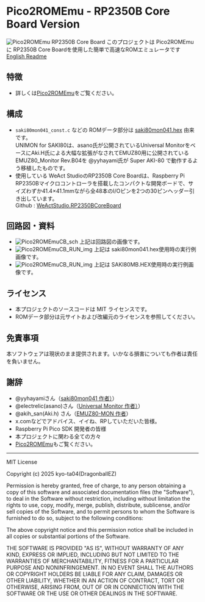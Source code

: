 # Pico2ROMEmu - RP2350B Core Board Version
<!-- ![Pico2ROMEmu RP2350B Core Board](./IMG/Pico2ROMEmuPCB_CoreBoard_img_1.jpg) -->
![Pico2ROMEmu RP2350B Core Board](./IMG/Pico2ROMEmuPCB_CoreBoard_img_2.jpg)
このプロジェクトは Pico2ROMEmuに RP2350B Core Boardを使用した簡単で高速なROMエミュレータです  
[English Readme](./README.en.md)

## 特徴
- 詳しくは[Pico2ROMEmu](https://github.com/kyo-ta04/Pico2ROMEmuBR)をご覧ください。

## 構成
- `saki80mon041_const.c` などの ROMデータ部分は [saki80mon041.hex](https://github.com/yyhayami/saki80mon041) 由来です。  
UNIMON for SAKI80は、asano氏が公開されているUniversal MonitorをベースにAki.H氏による大幅な拡張がなされてEMUZ80用に公開されているEMUZ80_Monitor Rev.B04を @yyhayami氏が Super AKI-80 で動作するよう移植したものです。
- 使用している WeAct StudioのRP2350B Core Boardは、Raspberry Pi RP2350Bマイクロコントローラを搭載したコンパクトな開発ボードで、サイズわずか41.4×41.1mmながら全48本のI/Oピンを2つの30ピンヘッダー引き出しています。  
Github : [WeActStudio.RP2350BCoreBoard](https://github.com/WeActStudio/WeActStudio.RP2350BCoreBoard)


## 回路図・資料
- ![Pico2ROMEmuCB_sch](./IMG/Pico2ROMEmuCB_sch_2.jpg)
上記は回路図の画像です。
- ![Pico2ROMEmuCB_RUN_img](./IMG/Pico2ROMEmuCB_RUN_img_2.jpg)
上記は saki80mon041.hex使用時の実行例画像です。
- ![Pico2ROMEmuCB_RUN_img](./IMG/Pico2ROMEmuCB_RUN_img_1.jpg)
上記は SAKI80MB.HEX使用時の実行例画像です。

## ライセンス
- 本プロジェクトのソースコードは MIT ライセンスです。
- ROMデータ部分は元サイトおよび改編元のライセンスを参照してください。

## 免責事項
本ソフトウェアは現状のまま提供されます。いかなる損害についても作者は責任を負いません。

## 謝辞
- @yyhayamiさん（[saki80mon041 作者）](https://github.com/yyhayami/saki80mon041)）
- @electrelic(asano)さん（[Universal Monitor 作者）](https://electrelic.com/electrelic/node/1317)）
- @akih_san(Aki.h) さん（[EMUZ80-MON 作者](https://github.com/akih-san/EMUZ80-MON)）
- x.comなどでアドバイス、イイね、RPしていただいた皆様。
- Raspberry Pi Pico SDK 開発者の皆様
- 本プロジェクトに関わる全ての方々
- [Pico2ROMEmu](https://github.com/kyo-ta04/Pico2ROMEmuBR)もご覧ください。

---

MIT License

Copyright (c) 2025 kyo-ta04(DragonballEZ)

Permission is hereby granted, free of charge, to any person obtaining a copy
of this software and associated documentation files (the "Software"), to deal
in the Software without restriction, including without limitation the rights
to use, copy, modify, merge, publish, distribute, sublicense, and/or sell
copies of the Software, and to permit persons to whom the Software is
furnished to do so, subject to the following conditions:

The above copyright notice and this permission notice shall be included in all
copies or substantial portions of the Software.

THE SOFTWARE IS PROVIDED "AS IS", WITHOUT WARRANTY OF ANY KIND, EXPRESS OR
IMPLIED, INCLUDING BUT NOT LIMITED TO THE WARRANTIES OF MERCHANTABILITY,
FITNESS FOR A PARTICULAR PURPOSE AND NONINFRINGEMENT. IN NO EVENT SHALL THE
AUTHORS OR COPYRIGHT HOLDERS BE LIABLE FOR ANY CLAIM, DAMAGES OR OTHER
LIABILITY, WHETHER IN AN ACTION OF CONTRACT, TORT OR OTHERWISE, ARISING FROM,
OUT OF OR IN CONNECTION WITH THE SOFTWARE OR THE USE OR OTHER DEALINGS IN THE
SOFTWARE.
